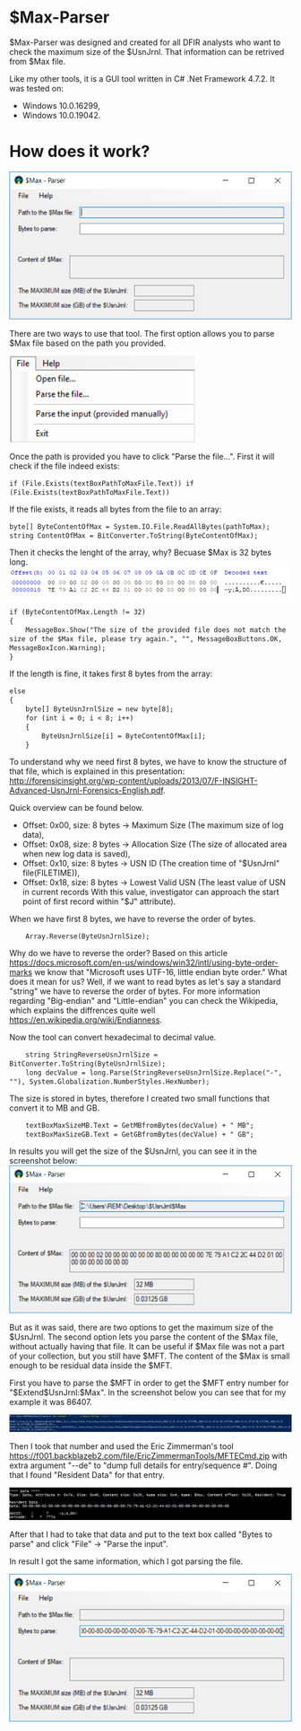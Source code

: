 # $Max-Parser

$Max-Parser was designed and created for all DFIR analysts who want to check the maximum size of the $UsnJrnl. That information can be retrived from $Max file.

Like my other tools, it is a GUI tool written in C# .Net Framework 4.7.2. It was tested on:

- Windows 10.0.16299,
- Windows 10.0.19042.

# How does it work?

![alt text](https://github.com/gajos112/Max-Parser/blob/main/Images/1.png?raw=true)

There are two ways to use that tool. The first option allows you to parse $Max file based on the path you provided. 

![alt text](https://github.com/gajos112/Max-Parser/blob/main/Images/2.png?raw=true)


Once the path is provided you have to click "Parse the file...". 
First it will check if the file indeed exists:
```
if (File.Exists(textBoxPathToMaxFile.Text)) if (File.Exists(textBoxPathToMaxFile.Text))
```

If the file exists, it reads all bytes from the file to an array:
```
byte[] ByteContentOfMax = System.IO.File.ReadAllBytes(pathToMax);
string ContentOfMax = BitConverter.ToString(ByteContentOfMax);
```

Then it checks the lenght of the array, why? Becuase $Max is 32 bytes long.
![alt text](https://github.com/gajos112/Max-Parser/blob/main/Images/7.PNG?raw=true)
```
if (ByteContentOfMax.Length != 32)
{
    MessageBox.Show("The size of the provided file does not match the size of the $Max file, please try again.", "", MessageBoxButtons.OK, MessageBoxIcon.Warning);
}
```

If the length is fine, it takes first 8 bytes from the array:
```
else
{
    byte[] ByteUsnJrnlSize = new byte[8];
    for (int i = 0; i < 8; i++)
    {
        ByteUsnJrnlSize[i] = ByteContentOfMax[i];
    }
```

To understand why we need first 8 bytes, we have to know the structure of that file, which is explained in this presentation: http://forensicinsight.org/wp-content/uploads/2013/07/F-INSIGHT-Advanced-UsnJrnl-Forensics-English.pdf.

Quick overview can be found below.

- Offset: 0x00, size: 8 bytes -> Maximum Size (The maximum size of log data),
- Offset: 0x08, size: 8 bytes -> Allocation Size (The size of allocated area when new log data is saved),
- Offset: 0x10, size: 8 bytes -> USN ID (The creation time of "$UsnJrnl" file(FILETIME)),
- Offset: 0x18, size: 8 bytes -> Lowest Valid USN (The least value of USN in current records With this value, investigator can approach the start point of first record within "$J" attribute).

When we have first 8 bytes, we have to reverse the order of bytes.
```
    Array.Reverse(ByteUsnJrnlSize);
```

Why do we have to reverse the order? Based on this article https://docs.microsoft.com/en-us/windows/win32/intl/using-byte-order-marks we know that "Microsoft uses UTF-16, little endian byte order." What does it mean for us? Well, if we want to read bytes as let's say a standard "string" we have to reverse the order of bytes. For more information regarding "Big-endian" and "Little-endian" you can check the Wikipedia, which explains the diffrences quite well https://en.wikipedia.org/wiki/Endianness.

Now the tool can convert hexadecimal to decimal value.
```
    string StringReverseUsnJrnlSize = BitConverter.ToString(ByteUsnJrnlSize);
    long decValue = long.Parse(StringReverseUsnJrnlSize.Replace("-", ""), System.Globalization.NumberStyles.HexNumber);
```

The size is stored in bytes, therefore I created two small functions that convert it to MB and GB.
```
    textBoxMaxSizeMB.Text = GetMBfromBytes(decValue) + " MB";
    textBoxMaxSizeGB.Text = GetGBfromBytes(decValue) + " GB";
```

In results you will get the size of the $UsnJrnl, you can see it in the screenshot below:
![alt text](https://github.com/gajos112/Max-Parser/blob/main/Images/3.png?raw=true)

But as it was said, there are two options to get the maximum size of the $UsnJrnl. The second option lets you parse the content of the $Max file, without actually having that file. It can be useful if $Max file was not a part of your collection, but you still have $MFT. The content of the $Max is small enough to be residual data inside the $MFT.

First you have to parse the $MFT in order to get the $MFT entry number for "$Extend\$UsnJrnl:$Max". In the screenshot below you can see that for my example it was 86407.

![alt text](https://github.com/gajos112/Max-Parser/blob/main/Images/4.PNG?raw=true)

Then I took that number and used the Eric Zimmerman's tool https://f001.backblazeb2.com/file/EricZimmermanTools/MFTECmd.zip with extra argument "--de" to "dump full details for entry/sequence #". Doing that I found "Resident Data" for that entry.

![alt text](https://github.com/gajos112/Max-Parser/blob/main/Images/5.PNG?raw=true)

After that I had to take that data and put to the text box called "Bytes to parse" and click "File" -> "Parse the input". 

In result I got the same information, which I got parsing the file.

![alt text](https://github.com/gajos112/Max-Parser/blob/main/Images/6.png?raw=true)
